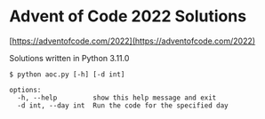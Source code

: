 # Advent of Code 2022 Solutions

[https://adventofcode.com/2022](https://adventofcode.com/2022)

Solutions written in Python 3.11.0

```
$ python aoc.py [-h] [-d int]

options:
  -h, --help         show this help message and exit
  -d int, --day int  Run the code for the specified day
```
